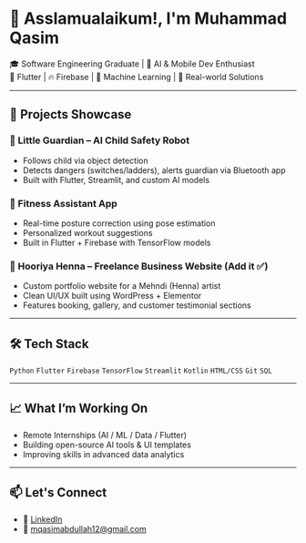 # 👋 Asslamualaikum!, I'm Muhammad Qasim

🎓 Software Engineering Graduate | 🤖 AI & Mobile Dev Enthusiast  
📱 Flutter | 🔥 Firebase | 🧠 Machine Learning | 🎯 Real-world Solutions

---

## 💼 Projects Showcase

### 🔹 Little Guardian – AI Child Safety Robot
- Follows child via object detection
- Detects dangers (switches/ladders), alerts guardian via Bluetooth app
- Built with Flutter, Streamlit, and custom AI models

### 🔹 Fitness Assistant App
- Real-time posture correction using pose estimation
- Personalized workout suggestions
- Built in Flutter + Firebase with TensorFlow models

### 🔹 Hooriya Henna – Freelance Business Website (Add it ✅)
- Custom portfolio website for a Mehndi (Henna) artist
- Clean UI/UX built using WordPress + Elementor
- Features booking, gallery, and customer testimonial sections

---

## 🛠️ Tech Stack
`Python` `Flutter` `Firebase` `TensorFlow` `Streamlit` `Kotlin` `HTML/CSS` `Git` `SQL`

---

## 📈 What I’m Working On
- Remote Internships (AI / ML / Data / Flutter)
- Building open-source AI tools & UI templates
- Improving skills in advanced data analytics

---

## 📫 Let's Connect
- 🔗 [LinkedIn](https://www.linkedin.com/in/muhammad-qasim-891833250/)
- 📧 mqasimabdullah12@gmail.com

